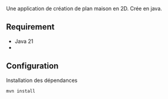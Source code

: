 Une application de création de plan maison en 2D. Crée en java.

## Requirement 
- Java 21
- 
## Configuration

Installation des dépendances
```
mvn install
```
